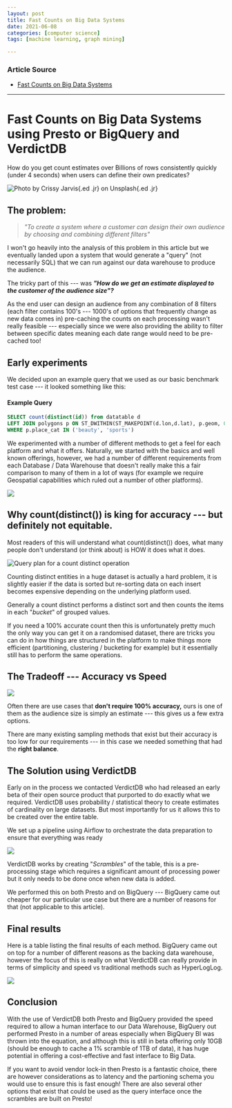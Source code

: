 ```yaml
---
layout: post
title: Fast Counts on Big Data Systems
date: 2021-06-08
categories: [computer science]
tags: [machine learning, graph mining]

---
```


### Article Source

* [Fast Counts on Big Data Systems](https://towardsdatascience.com/fast-counts-on-spatial-big-data-systems-using-presto-or-bigquery-and-verdictdb-ce2ac82b9b37)


---


Fast Counts on Big Data Systems using Presto or BigQuery and VerdictDB
===

How do you get count estimates over Billions of rows consistently
quickly (under 4 seconds) when users can define their own predicates?

![Photo by [Crissy
Jarvis](https://unsplash.com/@crissyjarvis?utm_source=medium&utm_medium=referral){.ed
.jr} on
[Unsplash](https://unsplash.com?utm_source=medium&utm_medium=referral){.ed
.jr}](https://miro.medium.com/max/5594/0*NtakQisafMSJ4R60)


## The problem: 

> *"To create a system where a customer can design their own audience by
> choosing and combining different filters"*

I won't go heavily into the analysis of this problem in this article but
we eventually landed upon a system that would generate a "query" (not
necessarily SQL) that we can run against our data warehouse to produce
the audience.

The tricky part of this --- was ***"How do we get an estimate displayed
to the customer of the audience size"?***

As the end user can design an audience from any
combination of 8 filters (each filter contains 100's --- 1000's of
options that frequently change as new data comes in) pre-caching the
counts on each processing wasn't really feasible --- especially since we
were also providing the ability to filter between specific dates meaning
each date range would need to be pre-cached too!

## Early experiments 

We decided upon an example query that we used as our basic benchmark
test case --- it looked something like this:

#### Example Query
```sql
SELECT count(distinct(id)) from datatable d
LEFT JOIN polygons p ON ST_DWITHIN(ST_MAKEPOINT(d.lon,d.lat), p.geom, 0.1)
WHERE p.place_cat IN ('beauty', 'sports')
```


We experimented with a number of different methods to get a feel for
each platform and what it offers. Naturally, we started with the basics
and well known offerings, however, we had a number of different
requirements from each Database / Data Warehouse that doesn't really
make this a fair comparison to many of them in a lot of ways (for
example we require Geospatial capabilities which ruled out a number of
other platforms).

![](https://miro.medium.com/max/4762/1*keA65h2RoSANm2ZM-gQg3Q.png)

## Why count(distinct()) is king for accuracy --- but definitely not equitable. 

Most readers of this will understand what count(distinct()) does, what
many people don't understand (or think about) is HOW it does what it
does.

![Query plan for a count distinct
operation](https://miro.medium.com/max/1446/0*FVVrnSJjErZGPpY1.png)

Counting distinct entities in a huge dataset is actually a hard problem,
it is slightly easier if the data is sorted but re-sorting data on each
insert becomes expensive depending on the underlying platform used.

Generally a count distinct performs a distinct sort and then counts the
items in each "*bucket*" of grouped values.

If you need a 100% accurate count then this is unfortunately pretty much
the only way you can get it on a randomised dataset, there are tricks
you can do in how things are structured in the platform to make things
more efficient (partitioning, clustering / bucketing for example) but it
essentially still has to perform the same operations.

## The Tradeoff --- Accuracy vs Speed 

![](https://miro.medium.com/max/700/0*UvB8sg5bRxO-vavw)

Often there are use cases that **don't require 100% accuracy,** ours is
one of them as the audience size is simply an estimate --- this gives us
a few extra options.

There are many existing sampling methods that exist but their accuracy
is too low for our requirements --- in this case we needed something
that had the **right balance**.

## The Solution using VerdictDB 

Early on in the process we contacted VerdictDB who had released an early
beta of their open source product that purported to do exactly what we
required. VerdictDB uses probability / statistical theory to create
estimates of cardinality on large datasets. But most importantly for us
it allows this to be created over the entire table.

We set up a pipeline using Airflow to orchestrate the data preparation
to ensure that everything was ready

![](https://miro.medium.com/max/700/1*DpCcYdZTMh2L5U4Fska5lQ.png)

VerdictDB works by creating "*Scrambles*" of the table, this is a
pre-processing stage which requires a significant amount of processing
power but it only needs to be done once when new data is added.

We performed this on both Presto and on BigQuery --- BigQuery came out
cheaper for our particular use case but there are a number of reasons
for that (not applicable to this article).

## Final results 

Here is a table listing the final results of each method. BigQuery came
out on top for a number of different reasons as the backing data
warehouse, however the focus of this is really on what VerdictDB can
really provide in terms of simplicity and speed vs traditional methods
such as HyperLogLog.

![](https://miro.medium.com/max/4704/1*VQ8CZzvGOxpts4UlD2TYLA.png)

## Conclusion 

With the use of VerdictDB both Presto and BigQuery provided the speed
required to allow a human interface to our Data Warehouse, BigQuery out
performed Presto in a number of areas especially when BigQuery BI was
thrown into the equation, and although this is still in beta offering
only 10GB (should be enough to cache a 1% scramble of 1TB of data), it
has huge potential in offering a cost-effective and fast interface to
Big Data.

If you want to avoid vendor lock-in then Presto is a fantastic choice,
there are however considerations as to latency and the partioning schema
you would use to ensure this is fast enough! There are also several
other options that exist that could be used as the query interface once
the scrambles are built on Presto!